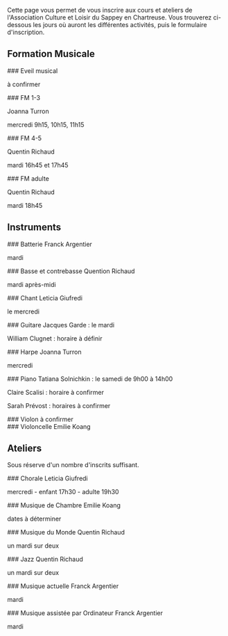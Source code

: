 Cette page vous permet de vous inscrire aux cours et ateliers de l'Association Culture et Loisir du Sappey en Chartreuse. Vous trouverez ci-dessous les jours où auront les différentes activités, puis le formulaire d'inscription.

<div class="agenda">

## Formation Musicale
<div class="FM">
<div>
### Eveil musical

à confirmer
</div>
<div>
### FM 1-3

Joanna Turron

mercredi 9h15, 10h15, 11h15
</div>
<div>
### FM 4-5 

Quentin Richaud

mardi 16h45 et 17h45
</div>
<div>
### FM adulte

Quentin Richaud

mardi 18h45
</div>
</div>

## Instruments
<div class="instruments">
<div>
### Batterie
Franck Argentier

  mardi
</div>
<div>
### Basse et contrebasse
Quention Richaud

mardi après-midi 
</div>
<div>
### Chant
Leticia Giufredi

le mercredi
</div>
<div>
### Guitare
Jacques Garde : le mardi

William Clugnet : horaire à définir
</div>
<div>
### Harpe
Joanna Turron

mercredi
</div>
<div>
### Piano
Tatiana Solnichkin : le samedi de 9h00 à 14h00

Claire Scalisi : horaire à confirmer

Sarah Prévost : horaires à confirmer
</div>
<div>
### Violon
à confirmer
</div>
<div>
### Violoncelle
Emilie Koang
</div>
</div>

## Ateliers
Sous réserve d'un nombre d'inscrits suffisant.
<div class="ateliers">
<div>
### Chorale
Leticia Giufredi

mercredi - enfant 17h30 - adulte 19h30
</div>
<div>
### Musique de Chambre
Emilie Koang

dates à déterminer
</div>
<div>
### Musique du Monde
Quentin Richaud

un mardi sur deux
</div>
<div>
### Jazz
Quentin Richaud

un mardi sur deux
</div>
<div>
### Musique actuelle
Franck Argentier

mardi
</div>
<div>
### Musique assistée par Ordinateur
Franck Argentier

mardi
</div>
</div>
</div>